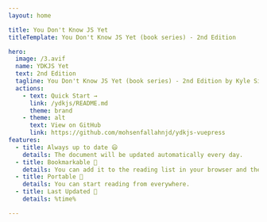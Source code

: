 ```yaml
---
layout: home

title: You Don't Know JS Yet
titleTemplate: You Don't Know JS Yet (book series) - 2nd Edition

hero:
  image: /3.avif
  name: YDKJS Yet
  text: 2nd Edition
  tagline: You Don't Know JS Yet (book series) - 2nd Edition by Kyle Simpson.
  actions:
    - text: Quick Start →
      link: /ydkjs/README.md
      theme: brand
    - theme: alt
      text: View on GitHub
      link: https://github.com/mohsenfallahnjd/ydkjs-vuepress
features:
  - title: Always up to date 😃
    details: The document will be updated automatically every day.
  - title: Bookmarkable 🔖
    details: You can add it to the reading list in your browser and then continue reading whenever you are free.
  - title: Portable 🧺
    details: You can start reading from everywhere.
  - title: Last Updated 📆
    details: %time%

---
```

